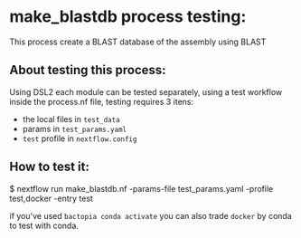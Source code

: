 # make_blastdb process testing:

This process create a BLAST database of the assembly using BLAST

## About testing this process:

Using DSL2 each module can be tested separately, using a test workflow inside the process.nf file, testing requires 3 itens:  
- the local files in `test_data` 
- params in  `test_params.yaml`
- `test` profile in `nextflow.config`

## How to test it:

$ nextflow run make_blastdb.nf -params-file test_params.yaml -profile test,docker -entry test


if you've used `bactopia conda activate` you can also trade `docker` by conda to test with conda. 
